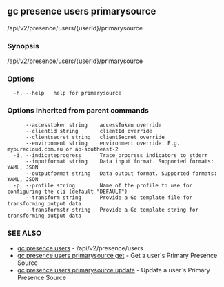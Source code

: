 ## gc presence users primarysource

/api/v2/presence/users/{userId}/primarysource

### Synopsis

/api/v2/presence/users/{userId}/primarysource

### Options

```
  -h, --help   help for primarysource
```

### Options inherited from parent commands

```
      --accesstoken string    accessToken override
      --clientid string       clientId override
      --clientsecret string   clientSecret override
      --environment string    environment override. E.g. mypurecloud.com.au or ap-southeast-2
  -i, --indicateprogress      Trace progress indicators to stderr
      --inputformat string    Data input format. Supported formats: YAML, JSON
      --outputformat string   Data output format. Supported formats: YAML, JSON
  -p, --profile string        Name of the profile to use for configuring the cli (default "DEFAULT")
      --transform string      Provide a Go template file for transforming output data
      --transformstr string   Provide a Go template string for transforming output data
```

### SEE ALSO

* [gc presence users](gc_presence_users.html)	 - /api/v2/presence/users
* [gc presence users primarysource get](gc_presence_users_primarysource_get.html)	 - Get a user`s Primary Presence Source
* [gc presence users primarysource update](gc_presence_users_primarysource_update.html)	 - Update a user`s Primary Presence Source


